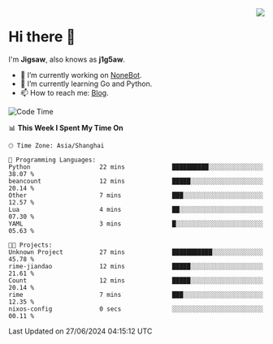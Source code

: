 <a href="#">
  <img align="right" src="https://github-readme-stats.vercel.app/api?username=j1g5awi&count_private=true&show_icons=true&title_color=80070B&text_color=B3B3B3&bg_color=212121&icon_color=80070B" />
</a>

# Hi there 👋

I'm **Jigsaw**, also knows as **j1g5aw**.

- 🔭 I’m currently working on [NoneBot](https://github.com/nonebot).
- 🌱 I’m currently learning Go and Python.
- 📫 How to reach me: [Blog](https://blog.maddestroyer.xyz/).

<!--START_SECTION:waka-->
![Code Time](http://img.shields.io/badge/Code%20Time-1%2C491%20hrs%2050%20mins-blue)

📊 **This Week I Spent My Time On** 

```text
🕑︎ Time Zone: Asia/Shanghai

💬 Programming Languages: 
Python                   22 mins             ██████████░░░░░░░░░░░░░░░   38.07 % 
beancount                12 mins             █████░░░░░░░░░░░░░░░░░░░░   20.14 % 
Other                    7 mins              ███░░░░░░░░░░░░░░░░░░░░░░   12.57 % 
Lua                      4 mins              ██░░░░░░░░░░░░░░░░░░░░░░░   07.30 % 
YAML                     3 mins              █░░░░░░░░░░░░░░░░░░░░░░░░   05.63 % 

🐱‍💻 Projects: 
Unknown Project          27 mins             ███████████░░░░░░░░░░░░░░   45.78 % 
rime-jiandao             12 mins             █████░░░░░░░░░░░░░░░░░░░░   21.61 % 
Count                    12 mins             █████░░░░░░░░░░░░░░░░░░░░   20.14 % 
rime                     7 mins              ███░░░░░░░░░░░░░░░░░░░░░░   12.35 % 
nixos-config             0 secs              ░░░░░░░░░░░░░░░░░░░░░░░░░   00.11 % 
```


 Last Updated on 27/06/2024 04:15:12 UTC
<!--END_SECTION:waka-->
